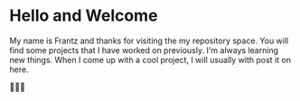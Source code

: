 # Hello and Welcome

My name is Frantz and thanks for visiting the my repository space.
You will find some projects that I have worked on previously. I'm always learning
new things. When I come up with a cool project, I will usually with post it on here.

👨🏾‍💻
